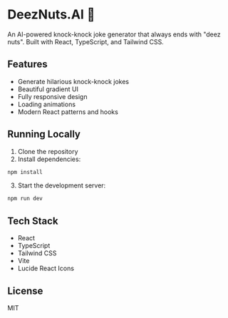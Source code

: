 # DeezNuts.AI 🥜

An AI-powered knock-knock joke generator that always ends with "deez nuts". Built with React, TypeScript, and Tailwind CSS.

## Features

- Generate hilarious knock-knock jokes
- Beautiful gradient UI
- Fully responsive design
- Loading animations
- Modern React patterns and hooks

## Running Locally

1. Clone the repository
2. Install dependencies:
```bash
npm install
```
3. Start the development server:
```bash
npm run dev
```

## Tech Stack

- React
- TypeScript
- Tailwind CSS
- Vite
- Lucide React Icons

## License

MIT

